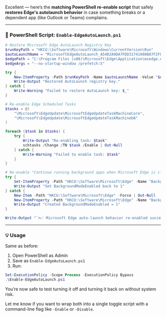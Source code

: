 Excellent — here’s the **matching PowerShell re-enable script** that safely **restores Edge's autolaunch behavior** in case something breaks or a dependent app (like Outlook or Teams) complains.

---

### 🔄 PowerShell Script: `Enable-EdgeAutoLaunch.ps1`

```powershell
# Restore Microsoft Edge AutoLaunch Registry Key
$runKeyPath = "HKCU:\Software\Microsoft\Windows\CurrentVersion\Run"
$autoLaunchName = "MicrosoftEdgeAutoLaunch_A54D2A9DA7FDD31741088B87F2F851A7"
$edgePath = "C:\Program Files (x86)\Microsoft\Edge\Application\msedge.exe"
$edgeArgs = "--no-startup-window /prefetch:5"

try {
    New-ItemProperty -Path $runKeyPath -Name $autoLaunchName -Value "$edgePath $edgeArgs" -PropertyType String -Force | Out-Null
    Write-Output "Restored AutoLaunch registry key."
} catch {
    Write-Warning "Failed to restore AutoLaunch key: $_"
}

# Re-enable Edge Scheduled Tasks
$tasks = @(
    "\Microsoft\EdgeUpdate\MicrosoftEdgeUpdateTaskMachineCore",
    "\Microsoft\EdgeUpdate\MicrosoftEdgeUpdateTaskMachineUA"
)

foreach ($task in $tasks) {
    try {
        Write-Output "Re-enabling task: $task"
        schtasks /Change /TN $task /Enable | Out-Null
    } catch {
        Write-Warning "Failed to enable task: $task"
    }
}

# Re-enable "Continue running background apps when Microsoft Edge is closed"
try {
    Set-ItemProperty -Path "HKCU:\Software\Microsoft\Edge" -Name "BackgroundModeEnabled" -Value 1
    Write-Output "Set BackgroundModeEnabled back to 1"
} catch {
    New-Item -Path "HKCU:\Software\Microsoft\Edge" -Force | Out-Null
    New-ItemProperty -Path "HKCU:\Software\Microsoft\Edge" -Name "BackgroundModeEnabled" -Value 1 -PropertyType DWord -Force | Out-Null
    Write-Output "Created BackgroundModeEnabled = 1"
}

Write-Output "`n✅ Microsoft Edge auto-launch behavior re-enabled successfully."
```

---

### 💡 Usage

Same as before:

1. Open PowerShell as Admin
2. Save as `Enable-EdgeAutoLaunch.ps1`
3. Run:

```powershell
Set-ExecutionPolicy -Scope Process -ExecutionPolicy Bypass
.\Enable-EdgeAutoLaunch.ps1
```

You’re now safe to test turning it off and turning it back on without system risk.

Let me know if you want to wrap both into a single toggle script with a command-line flag like `-Enable` or `-Disable`.

